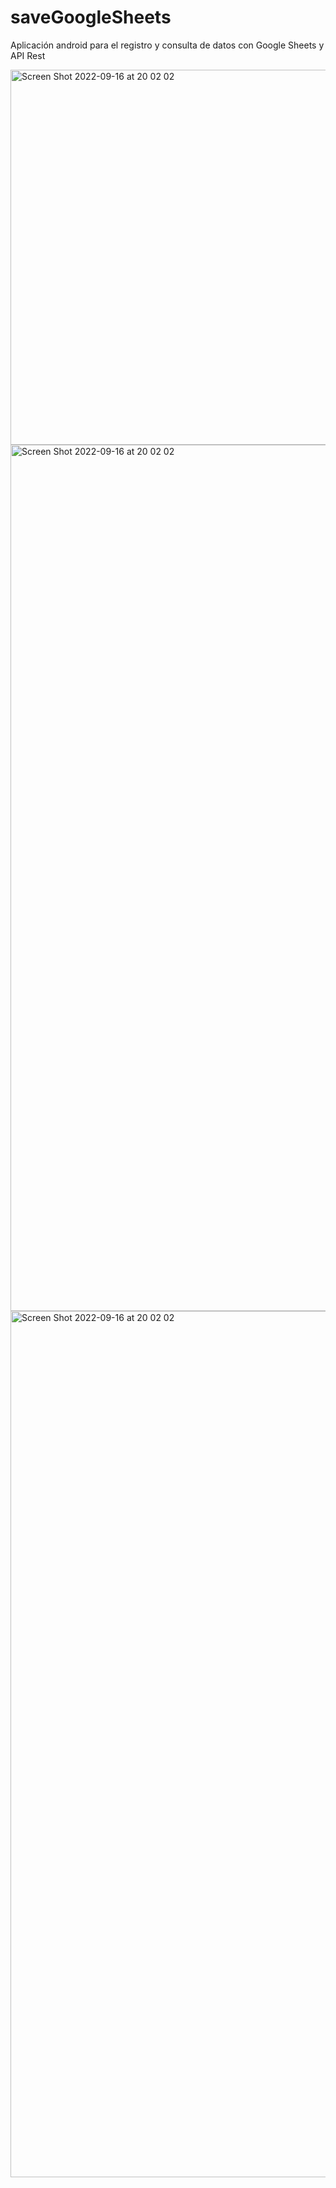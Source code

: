 # saveGoogleSheets
Aplicación android para el registro y consulta de datos con Google Sheets y API Rest

<img width="600" alt="Screen Shot 2022-09-16 at 20 02 02" src="https://user-images.githubusercontent.com/38077519/190834408-044cddbc-1d8f-4959-94de-c95702efd0af.pn](https://user-images.githubusercontent.com/38077519/190834371-4ab821d8-f63d-4c21-b042-cafc23cd0c97.png">

<img width="1386" alt="Screen Shot 2022-09-16 at 20 02 02" src="https://user-images.githubusercontent.com/38077519/190834408-044cddbc-1d8f-4959-94de-c95702efd0af.png](https://user-images.githubusercontent.com/38077519/190834373-26463b9b-4d11-4828-be75-b16c58ea56cb.png">


<img width="1386" alt="Screen Shot 2022-09-16 at 20 02 02" src="https://user-images.githubusercontent.com/38077519/190834408-044cddbc-1d8f-4959-94de-c95702efd0af.png">
